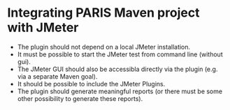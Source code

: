 Integrating PARIS Maven project with JMeter
============

- The plugin should not depend on a local JMeter installation.
- It must be possible to start the JMeter test from command line (without gui).
- The JMeter GUI should also be accessibla directly via the plugin (e.g. via a separate Maven goal).
- It should be possible to include the JMeter Plugins.
- The plugin should generate meaningful reports (or there must be some other possibility to generate these reports).


